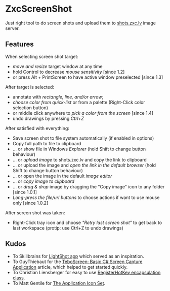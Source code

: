 ZxcScreenShot
=============

Just right tool to do screen shots and upload them to [shots.zxc.lv](http://shots.zxc.lv/) image server.

Features
--------

When selecting screen shot target:
* *move and resize* target window at any time
* hold Control to decrease *mouse sensitivity* [since 1.2]
* or press Alt + PrintScreen to have active window preselected [since 1.3]

After target is selected:
* annotate with *rectangle, line, and/or arrow*;
* *choose color from quick-list* or from a palette (Right-Click color selection button)
* or middle click anywhere to *pick a color from the screen* [since 1.4]
* undo drawings by pressing *Ctrl+Z*

After satisfied with everything:
* Save screen shot to file system automatically (if enabled in options)
* Copy full path to file to clipboard
* ... or show file in Windows *Explorer* (hold Shift to change button behaviour)
* ... or *upload image* to shots.zxc.lv and copy the link to clipboard
* ... or upload the image and *open the link in the default browser* (hold Shift to change button behaviour)
* ... or open the image in the default *image editor*
* ... or *copy image to clipboard*
* ... or *drag & drop* image by dragging the "Copy image" icon to any folder [since 1.0.1]
* *Long-press the file/url buttons* to choose actions if want to use mouse only [since 1.0.2]

After screen shot was taken:
* Right-Click tray icon and choose *"Retry last screen shot"* to get back to last workspace (protip: use Ctrl+Z to undo drawings)

Kudos
-----

- To Skillbrains for [LightShot app](https://app.prntscr.com/) which served as an inspiration.
- To GuyThiebaut for the [TeboScreen: Basic C# Screen Capture Application](http://www.codeproject.com/Articles/21913/TeboScreen-Basic-C-Screen-Capture-Application) article, which helped to get started quickly.
- To Christian Liensberger for easy to use [RegisterHotKey encapsulation class](http://www.liensberger.it/web/blog/?p=207).
- To Matt Gentile for [The Application Icon Set](http://tympanus.net/codrops/2012/10/02/freebie-application-icon-set-png-psd-csh/).
